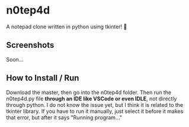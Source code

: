 # n0tep4d

A notepad clone written in python using tkinter! 🐍

## Screenshots

Soon...

## How to Install / Run

Download the master, then go into the n0tep4d folder. 
Then run the n0tep4d.py file **through an IDE like VSCode or even IDLE**, not directly through python. I do not know the issue yet, but I think it is related to the tkinter library. If you have to run it manually, just select it before it makes that error, but after it says "Running program..."